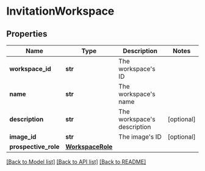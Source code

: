 # InvitationWorkspace

## Properties

| Name                 | Type                                  | Description                     | Notes      |
| -------------------- | ------------------------------------- | ------------------------------- | ---------- |
| **workspace_id**     | **str**                               | The workspace&#39;s ID          |
| **name**             | **str**                               | The workspace&#39;s name        |
| **description**      | **str**                               | The workspace&#39;s description | [optional] |
| **image_id**         | **str**                               | The image&#39;s ID              | [optional] |
| **prospective_role** | [**WorkspaceRole**](WorkspaceRole.md) |                                 |

[[Back to Model list]](../README.md#documentation-for-models) [[Back to API list]](../README.md#documentation-for-api-endpoints) [[Back to README]](../README.md)
